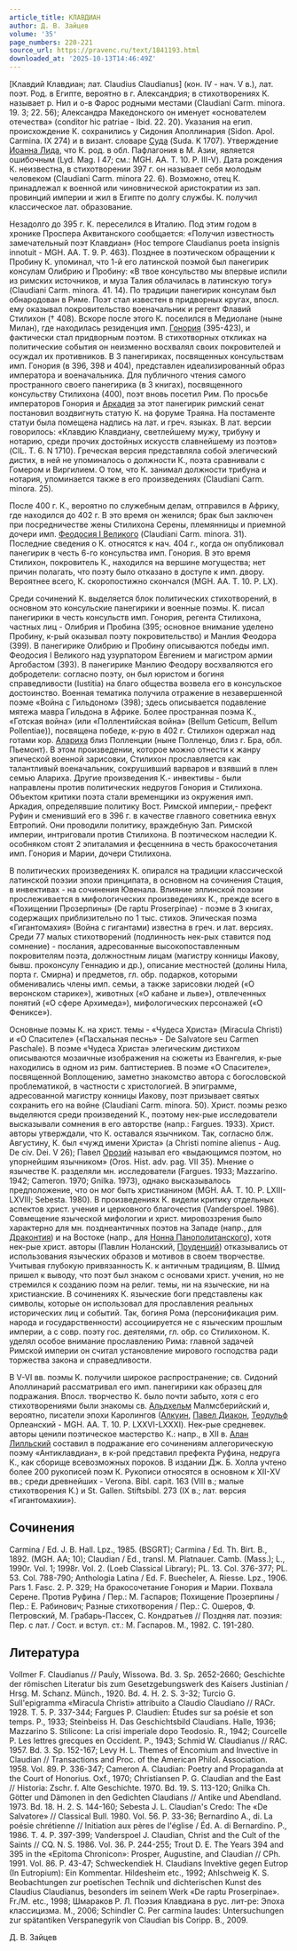 ```yaml
---
article_title: КЛАВДИАН
author: Д. В. Зайцев
volume: '35'
page_numbers: 220-221
source_url: https://pravenc.ru/text/1841193.html
downloaded_at: '2025-10-13T14:46:49Z'
---
```


[Клавдий Клавдиан; лат. Claudius Claudianus] (кон. IV - нач. V в.), лат. поэт. Род. в Египте, вероятно в г. Александрия; в стихотворениях К. называет р. Нил и о-в Фарос родными местами (Claudiani Carm. minora. 19. 3; 22. 56); Александра Македонского он именует «основателем отечества» (conditor hic patriae - Ibid. 22. 20). Указания на егип. происхождение К. сохранились у Сидония Аполлинария (Sidon. Apol. Carmina. IX 274) и в визант. словаре [Суда](https://pravenc.ru/text/Суда.html) (Suda. K 1707). Утверждение [Иоанна Лида](<https://pravenc.ru/text/Иоанна Лида.html>), что К. род. в обл. Пафлагония в М. Азии, является ошибочным (Lyd. Mag. I 47; см.: MGH. AA. T. 10. P. III-V). Дата рождения К. неизвестна, в стихотворении 397 г. он называет себя молодым человеком (Claudiani Carm. minora 22. 6). Возможно, отец К. принадлежал к военной или чиновнической аристократии из зап. провинций империи и жил в Египте по долгу службы. К. получил классическое лат. образование.

Незадолго до 395 г. К. переселился в Италию. Под этим годом в хронике Проспера Аквитанского сообщается: «Получил известность замечательный поэт Клавдиан» (Hoc tempore Claudianus poeta insignis innotuit - MGH. AA. T. 9. P. 463). Позднее в поэтическом обращении к Пробину К. упоминал, что 1-й его латинской поэмой был панегирик консулам Олибрию и Пробину: «В твое консульство мы впервые испили из римских источников, и муза Талия облачилась в латинскую тогу» (Claudiani Carm. minora. 41. 14). По традиции панегирик консулам был обнародован в Риме. Поэт стал известен в придворных кругах, впосл. ему оказывал покровительство военачальник и регент Флавий Стилихон († 408). Вскоре после этого К. поселился в Медиолане (ныне Милан), где находилась резиденция имп. [Гонория](https://pravenc.ru/text/Гонорий.html) (395-423), и фактически стал придворным поэтом. В стихотворных откликах на политические события он неизменно восхвалял своих покровителей и осуждал их противников. В 3 панегириках, посвященных консульствам имп. Гонория (в 396, 398 и 404), представлен идеализированный образ императора и военачальника. Для публичного чтения самого пространного своего панегирика (в 3 книгах), посвященного консульству Стилихона (400), поэт вновь посетил Рим. По просьбе императоров Гонория и [Аркадия](https://pravenc.ru/text/Аркадия.html) за этот панегирик римский сенат постановил воздвигнуть статую К. на форуме Траяна. На постаменте статуи была помещена надпись на лат. и греч. языках. В лат. версии говорилось: «Клавдию Клавдиану, светлейшему мужу, трибуну и нотарию, среди прочих достойных искусств славнейшему из поэтов» (CIL. T. 6. N 1710). Греческая версия представляла собой элегический дистих, в ней не упоминалось о должности К., поэта сравнивали с Гомером и Виргилием. О том, что К. занимал должности трибуна и нотария, упоминается также в его произведениях (Claudiani Carm. minora. 25).

После 400 г. К., вероятно по служебным делам, отправился в Африку, где находился до 402 г. В это время он женился; брак был заключен при посредничестве жены Стилихона Серены, племянницы и приемной дочери имп. [Феодосия I Великого](<https://pravenc.ru/text/Феодосия I Великого.html>) (Claudiani Carm. minora. 31). Последние сведения о К. относятся к нач. 404 г., когда он опубликовал панегирик в честь 6-го консульства имп. Гонория. В это время Стилихон, покровитель К., находился на вершине могущества; нет причин полагать, что поэту было отказано в доступе к имп. двору. Вероятнее всего, К. скоропостижно скончался (MGH. AA. T. 10. P. LX).

Среди сочинений К. выделяется блок политических стихотворений, в основном это консульские панегирики и военные поэмы. К. писал панегирики в честь консульств имп. Гонория, регента Стилихона, частных лиц - Олибрия и Пробина (395; основное внимание уделено Пробину, к-рый оказывал поэту покровительство) и Манлия Феодора (399). В панегирике Олибрию и Пробину описываются победы имп. Феодосия I Великого над узурпатором Евгением и магистром армии Аргобастом (393). В панегирике Манлию Феодору восхваляются его добродетели: согласно поэту, он был юристом и богиня справедливости (Iustitia) на благо общества возвела его в консульское достоинство. Военная тематика получила отражение в незавершенной поэме «Война с Гильдоном» (398); здесь описывается подавление мятежа мавра Гильдона в Африке. Более пространная поэма К., «Готская война» (или «Поллентийская война» (Bellum Geticum, Bellum Pollentiae)), посвящена победе, к-рую в 402 г. Стилихон одержал над готами кор. [Алариха](https://pravenc.ru/text/Алариха.html) близ Полленции (ныне Полленцо, близ г. Бра, обл. Пьемонт). В этом произведении, которое можно отнести к жанру эпической военной зарисовки, Стилихон прославляется как талантливый военачальник, сокрушивший варваров и взявший в плен семью Алариха. Другие произведения К.- инвективы - были направлены против политических недругов Гонория и Стилихона. Объектом критики поэта стали временщики из окружения имп. Аркадия, определявшие политику Вост. Римской империи,- префект Руфин и сменивший его в 396 г. в качестве главного советника евнух Евтропий. Они проводили политику, враждебную Зап. Римской империи, интриговали против Стилихона. В поэтическом наследии К. особняком стоят 2 эпиталамия и фесценнина в честь бракосочетания имп. Гонория и Марии, дочери Стилихона.

В политических произведениях К. опирался на традиции классической латинской поэзии эпохи принципата, в основном на сочинения Стация, в инвективах - на сочинения Ювенала. Влияние эллинской поэзии прослеживается в мифологических произведениях К., прежде всего в «Похищении Прозерпины» (De raptu Proserpinae) - поэме в 3 книгах, содержащих приблизительно по 1 тыс. стихов. Эпическая поэма «Гигантомахия» (Война с гигантами) известна в греч. и лат. версиях. Среди 77 малых стихотворений (подлинность нек-рых ставится под сомнение) - послания, адресованные высокопоставленным покровителям поэта, должностным лицам (магистру конницы Иакову, бывш. проконсулу Геннадию и др.), описание местностей (долины Нила, порта г. Смирна) и предметов, гл. обр. подарков, которыми обменивались члены имп. семьи, а также зарисовки людей («О веронском старике»), животных («О кабане и льве»), отвлеченных понятий («О сфере Архимеда»), мифологических персонажей («О Фениксе»).

Основные поэмы К. на христ. темы - «Чудеса Христа» (Miracula Christi) и «О Спасителе» («Пасхальная песнь» - De Salvatore seu Carmen Paschale). В поэме «Чудеса Христа» элегическим дистихом описываются мозаичные изображения на сюжеты из Евангелия, к-рые находились в одном из рим. баптистериев. В поэме «О Спасителе», посвященной Воплощению, заметно знакомство автора с богословской проблематикой, в частности с христологией. В эпиграмме, адресованной магистру конницы Иакову, поэт призывает святых сохранить его на войне (Claudiani Carm. minora. 50). Христ. поэмы резко выделяются среди произведений К., поэтому нек-рые исследователи высказывали сомнения в его авторстве (напр.: Fargues. 1933). Христ. авторы утверждали, что К. оставался язычником. Так, согласно блж. Августину, К. был «чужд имени Христа» (a Christi nomine alienus - Aug. De civ. Dei. V 26); Павел [Орозий](https://pravenc.ru/text/Орозий.html) называл его «выдающимся поэтом, но упорнейшим язычником» (Oros. Hist. adv. pag. VII 35). Мнение о язычестве К. разделяли мн. исследователи (Fargues. 1933; Mazzarino. 1942; Cameron. 1970; Gnilka. 1973), однако высказывалось предположение, что он мог быть христианином (MGH. AA. T. 10. P. LXIII-LXVIII; Sebesta. 1980). В произведениях К. видели критику отдельных аспектов христ. учения и церковного благочестия (Vanderspoel. 1986). Совмещение языческой мифологии и христ. мировоззрения было характерно для мн. позднеантичных поэтов на Западе (напр., для [Драконтия](https://pravenc.ru/text/Драконтия.html)) и на Востоке (напр., для [Нонна Панополитанского](<https://pravenc.ru/text/Нонна Панополитанского.html>)), хотя нек-рые христ. авторы (Павлин Ноланский, [Пруденций](https://pravenc.ru/text/Пруденций.html)) отказывались от использования языческих образов и мотивов в своем творчестве. Учитывая глубокую привязанность К. к античным традициям, В. Шмид пришел к выводу, что поэт был знаком с основами христ. учения, но не стремился к созданию поэм на религ. темы, ни на языческие, ни на христианские. В сочинениях К. языческие боги представлены как символы, которые он использовал для прославления реальных исторических лиц и событий. Так, богиня Рома (персонификация рим. народа и государственности) ассоциируется не с языческим прошлым империи, а с совр. поэту гос. деятелями, гл. обр. со Стилихоном. К. уделял особое внимание прославлению Рима: главной задачей Римской империи он считал установление мирового господства ради торжества закона и справедливости.

В V-VI вв. поэмы К. получили широкое распространение; св. Сидоний Аполлинарий рассматривал его имп. панегирики как образец для подражания. Впосл. творчество К. было почти забыто, хотя с его стихотворениями были знакомы св. [Альдхельм](https://pravenc.ru/text/Альдхельм.html) Малмсберийский и, вероятно, писатели эпохи Каролингов ([Алкуин](https://pravenc.ru/text/Алкуин.html), [Павел Диакон](<https://pravenc.ru/text/Павел Диакон.html>), [Теодульф](https://pravenc.ru/text/Теодульф.html) Орлеанский - MGH. AA. T. 10. P. LXXVI-LXXXI). Нек-рые средневек. авторы ценили поэтическое мастерство К.: напр., в XII в. [Алан Лилльский](<https://pravenc.ru/text/Алан Лилльский.html>) составил в подражание его сочинениям аллегорическую поэму «Антиклавдиан», в к-рой представил префекта Руфина, недруга К., как сборище всевозможных пороков. В издании Дж. Б. Холла учтено более 200 рукописей поэм К. Рукописи относятся в основном к XII-XV вв.; среди древнейших - Verona. Bibl. capit. 163 (VIII в.; малые стихотворения К.) и St. Gallen. Stiftsbibl. 273 (IX в.; лат. версия «Гигантомахии»).

## Сочинения

Carmina / Ed. J. B. Hall. Lpz., 1985. (BSGRT); Carmina / Ed. Th. Birt. B., 1892. (MGH. AA; 10); Claudian / Ed., transl. M. Platnauer. Camb. (Mass.); L., 1990r. Vol. 1; 1998r. Vol. 2. (Loeb Classical Library); PL. 13. Col. 376-377; PL. 53. Col. 788-790; Anthologia Latina / Ed. F. Buecheler, A. Riesse. Lpz., 1906. Pars 1. Fasc. 2. P. 329; На бракосочетание Гонория и Марии. Похвала Серене. Против Руфина / Пер.: М. Гаспаров; Похищение Прозерпины / Пер.: Е. Рабинович; Разные стихотворения / Пер.: С. Ошеров, Ф. Петровский, М. Грабарь-Пассек, С. Кондратьев // Поздняя лат. поэзия: Пер. с лат. / Сост. и вступ. ст.: М. Гаспаров. М., 1982. С. 191-280.

## Литература

Vollmer F. Claudianus // Pauly, Wissowa. Bd. 3. Sp. 2652-2660; Geschichte der römischen Literatur bis zum Gesetzgebungswerk des Kaisers Justinian / Hrsg. M. Schanz. Münch., 1920. Bd. 4. H. 2. S. 3-32; Turcio G. Sull'epigramma «Miracula Christi» attribuito a Claudio Claudiano // RACr. 1928. T. 5. P. 337-344; Fargues P. Claudien: Études sur sa poésie et son temps. P., 1933; Steinbeiss H. Das Geschichtsbild Claudians. Halle, 1936; Mazzarino S. Stilicone: La crisi imperiale dopo Teodosio. R., 1942; Courcelle P. Les lettres grecques en Occident. P., 1943; Schmid W. Claudianus // RAC. 1957. Bd. 3. Sp. 152-167; Levy H. L. Themes of Encomium and Invective in Claudian // Transactions and Proc. of the American Philol. Association. 1958. Vol. 89. P. 336-347; Cameron A. Claudian: Poetry and Propaganda at the Court of Honorius. Oxf., 1970; Christiansen P. G. Claudian and the East // Historia: Zschr. f. Alte Geschichte. 1970. Bd. 19. S. 113-120; Gnilka Ch. Götter und Dämonen in den Gedichten Claudians // Antike und Abendland. 1973. Bd. 18. H. 2. S. 144-160; Sebesta J. L. Claudian's Credo: The «De Salvatore» // Classical Bull. 1980. Vol. 56. P. 33-36; Bernardino A., di. La poésie chrétienne // Initiation aux pères de l'église / Éd. A. di Bernardino. P., 1986. T. 4. P. 397-399; Vanderspoel J. Claudian, Christ and the Cult of the Saints // CQ. N. S. 1986. Vol. 36. P. 244-255; Trout D. E. The Years 394 and 395 in the «Epitoma Chronicon»: Prosper, Augustine, and Claudian // CPh. 1991. Vol. 86. P. 43-47; Schweckendiek H. Claudians Invektive gegen Eutrop (In Eutropium): Ein Kommentar. Hildesheim etc., 1992; Ahlschweig K. S. Beobachtungen zur poetischen Technik und dichterischen Kunst des Claudius Claudianus, besonders im seinem Werk «De raptu Proserpinae». Fr./M. etc., 1998; Шмараков Р. Л. Поэзия Клавдиана в рус. лит-ре: Эпоха классицизма. М., 2006; Schindler C. Per carmina laudes: Untersuchungen zur spätantiken Verspanegyrik von Claudian bis Coripp. B., 2009.

Д. В. Зайцев
